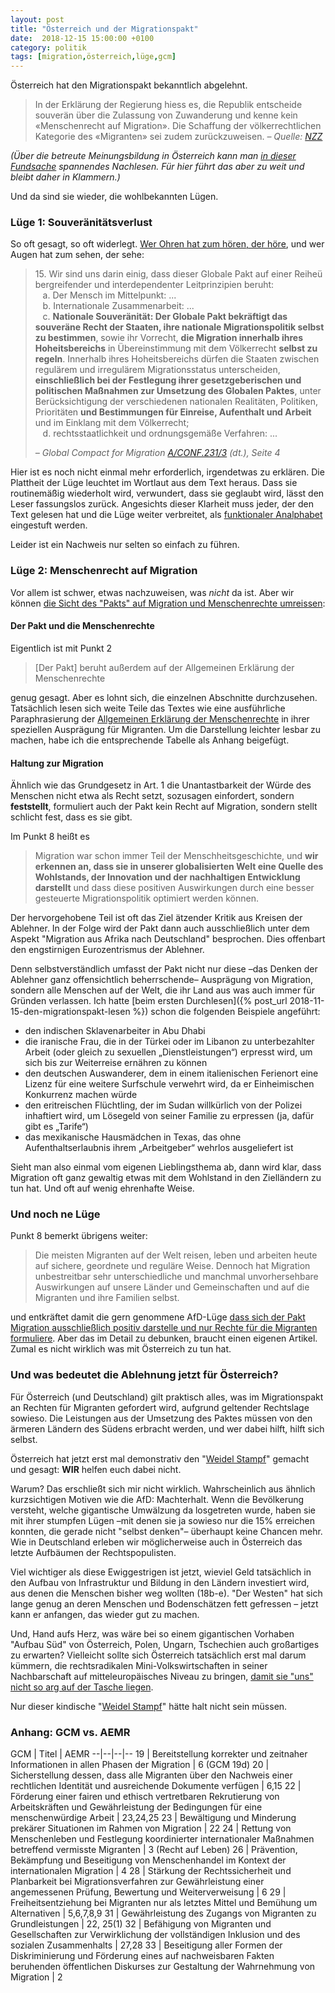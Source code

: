 ```yaml
---
layout: post
title: "Österreich und der Migrationspakt"
date:  2018-12-15 15:00:00 +0100
category: politik
tags: [migration,österreich,lüge,gcm]
---
```


Österreich hat den Migrationspakt bekanntlich abgelehnt.

> In der Erklärung der Regierung hiess es, die Republik entscheide souverän über die Zulassung von Zuwanderung und kenne kein «Menschenrecht auf Migration». Die Schaffung der völkerrechtlichen Kategorie des «Migranten» sei zudem zurückzuweisen. _– Quelle: [NZZ](https://www.nzz.ch/international/deutscher-bundestag-stimmt-fuer-uno-migrationspakt-andere-laender-haben-ihn-bereits-abgelehnt-ld.1438476)_

_(Über die betreute Meinungsbildung in Österreich kann man [in dieser Fundsache](https://www.nzz.ch/international/der-triumph-der-rechten-propagandisten-ld.1433346) spannendes Nachlesen. Für hier führt das aber zu weit und bleibt daher in Klammern.)_

Und da sind sie wieder, die wohlbekannten Lügen.

### Lüge 1: Souveränitätsverlust

So oft gesagt, so oft widerlegt. [Wer Ohren hat zum hören, der höre](https://youtu.be/SF8Ep1eZDQA?t=1504), und wer Augen hat zum sehen, der sehe:

> <span>15.</span> Wir sind uns darin einig, dass dieser Globale Pakt auf einer Reiheü bergreifender und interdependenter Leitprinzipien beruht:<br>
> &nbsp;&nbsp;&nbsp;a. Der Mensch im Mittelpunkt: ...<br>
> &nbsp;&nbsp;&nbsp;b. Internationale Zusammenarbeit: ...<br>
> &nbsp;&nbsp;&nbsp;c. **Nationale Souveränität: Der Globale Pakt bekräftigt das souveräne Recht der Staaten, ihre nationale Migrationspolitik selbst zu bestimmen**, sowie ihr Vorrecht, **die Migration innerhalb ihres Hoheitsbereichs** in Übereinstimmung mit dem Völkerrecht **selbst zu regeln**. Innerhalb ihres Hoheitsbereichs dürfen die Staaten zwischen regulärem und irregulärem Migrationsstatus unterscheiden, **einschließlich bei der Festlegung ihrer gesetzgeberischen und politischen Maßnahmen zur Umsetzung des Globalen Paktes**, unter Berücksichtigung der verschiedenen nationalen Realitäten, Politiken, Prioritäten **und Bestimmungen für Einreise, Aufenthalt und Arbeit** und im Einklang mit dem Völkerrecht;<br>
> &nbsp;&nbsp;&nbsp;d. rechtsstaatlichkeit und ordnungsgemäße Verfahren: ...<br>
>
> _– Global Compact for Migration [A/CONF.231/3](http://www.un.org/depts/german/migration/A.CONF.231.3.pdf) (dt.), Seite 4_

Hier ist es noch nicht einmal mehr erforderlich, irgendetwas zu erklären. Die Plattheit der Lüge leuchtet im Wortlaut aus dem Text heraus. Dass sie routinemäßig wiederholt wird, verwundert, dass sie geglaubt wird, lässt den Leser fassungslos zurück. Angesichts dieser Klarheit muss jeder, der den Text gelesen hat und die Lüge weiter verbreitet, als [funktionaler Analphabet](https://www.alphabetisierung.de/fileadmin/files/Bilder/Bundesverband/Definitionen_FA.pdf) eingestuft werden.

Leider ist ein Nachweis nur selten so einfach zu führen.

### Lüge 2: Menschenrecht auf Migration

Vor allem ist schwer, etwas nachzuweisen, was _nicht_ da ist. Aber wir können [die Sicht des "Pakts" auf Migration und Menschenrechte umreissen](https://youtu.be/SF8Ep1eZDQA?t=1523):

#### Der Pakt und die Menschenrechte

Eigentlich ist mit Punkt 2

> [Der Pakt] beruht außerdem auf der Allgemeinen Erklärung der Menschenrechte

genug gesagt. Aber es lohnt sich, die einzelnen Abschnitte durchzusehen. Tatsächlich lesen sich weite Teile das Textes wie eine ausführliche Paraphrasierung der [Allgemeinen Erklärung der Menschenrechte](https://www.menschenrechtserklaerung.de/die-allgemeine-erklaerung-der-menschenrechte-3157/) in ihrer speziellen Ausprägung für Migranten. Um die Darstellung leichter lesbar zu machen, habe ich die entsprechende Tabelle als Anhang beigefügt.

#### Haltung zur Migration

Ähnlich wie das Grundgesetz in Art. 1 die Unantastbarkeit der Würde des Menschen nicht etwa als Recht setzt, sozusagen einfordert, sondern **feststellt**, formuliert auch der Pakt kein Recht auf Migration, sondern stellt schlicht fest, dass es sie gibt.

Im Punkt 8 heißt es

> Migration war schon immer Teil der Menschheitsgeschichte, und **wir erkennen an, dass sie in unserer globalisierten Welt eine Quelle des Wohlstands, der Innovation und der nachhaltigen Entwicklung darstellt** und dass diese positiven Auswirkungen durch eine besser gesteuerte Migrationspolitik optimiert werden können.

Der hervorgehobene Teil ist oft das Ziel ätzender Kritik aus Kreisen der Ablehner. In der Folge wird der Pakt dann auch ausschließlich unter dem Aspekt "Migration aus Afrika nach Deutschland" besprochen. Dies offenbart den engstirnigen Eurozentrismus der Ablehner.

Denn selbstverständlich umfasst der Pakt nicht nur diese –das Denken der Ablehner ganz offensichtlich beherrschende– Ausprägung von Migration, sondern alle Menschen auf der Welt, die ihr Land aus was auch immer für Gründen verlassen. Ich hatte [beim ersten Durchlesen]({% post_url 2018-11-15-den-migrationspakt-lesen %}) schon die folgenden Beispiele angeführt:
- den indischen Sklavenarbeiter in Abu Dhabi
- die iranische Frau, die in der Türkei oder im Libanon zu unterbezahlter Arbeit (oder gleich zu sexuellen „Dienstleistungen“) erpresst wird, um sich bis zur Weiterreise ernähren zu können
- den deutschen Auswanderer, dem in einem italienischen Ferienort eine Lizenz für eine weitere Surfschule verwehrt wird, da er Einheimischen Konkurrenz machen würde
- den eritreischen Flüchtling, der im Sudan willkürlich von der Polizei inhaftiert wird, um Lösegeld von seiner Familie zu erpressen (ja, dafür gibt es „Tarife“)
- das mexikanische Hausmädchen in Texas, das ohne Aufenthaltserlaubnis ihrem „Arbeitgeber“ wehrlos ausgeliefert ist

Sieht man also einmal vom eigenen Lieblingsthema ab, dann wird klar, dass Migration oft ganz gewaltig etwas mit dem Wohlstand in den Zielländern zu tun hat. Und oft auf wenig ehrenhafte Weise.

### Und noch ne Lüge

Punkt 8 bemerkt übrigens weiter:

> Die meisten Migranten auf der Welt reisen, leben und arbeiten heute auf sichere, geordnete und reguläre Weise. Dennoch hat Migration unbestreitbar sehr unterschiedliche und manchmal unvorhersehbare Auswirkungen auf unsere Länder und Gemeinschaften und auf die Migranten und ihre Familien selbst.

und entkräftet damit die gern genommene AfD-Lüge [dass sich der Pakt Migration ausschließlich positiv darstelle und nur Rechte für die Migranten formuliere](https://youtu.be/SF8Ep1eZDQA?t=1192). Aber das im Detail zu debunken, braucht einen eigenen Artikel. Zumal es nicht wirklich was mit Österreich zu tun hat.

### Und was bedeutet die Ablehnung jetzt für Österreich?

Für Österreich (und Deutschland) gilt praktisch alles, was im Migrationspakt an Rechten für Migranten gefordert wird, aufgrund geltender Rechtslage sowieso. Die Leistungen aus der Umsetzung des Paktes müssen von den ärmeren Ländern des Südens erbracht werden, und wer dabei hilft, hilft sich selbst.

Österreich hat jetzt erst mal demonstrativ den "[Weidel Stampf](https://youtu.be/Co95XLTPqTA?t=404)" gemacht und gesagt: **WIR** helfen euch dabei nicht.

Warum? Das erschließt sich mir nicht wirklich. Wahrscheinlich aus ähnlich kurzsichtigen Motiven wie die AfD: Machterhalt. Wenn die Bevölkerung versteht, welche gigantische Umwälzung da losgetreten wurde, haben sie mit ihrer stumpfen Lügen –mit denen sie ja sowieso nur die 15% erreichen konnten, die gerade nicht "selbst denken"– überhaupt keine Chancen mehr. Wie in Deutschland erleben wir möglicherweise auch in Österreich das letzte Aufbäumen der Rechtspopulisten.

Viel wichtiger als diese Ewiggestrigen ist jetzt, wieviel Geld tatsächlich in den Aufbau von Infrastruktur und Bildung in den Ländern investiert wird, aus denen die Menschen bisher weg wollten (18b-e). "Der Westen" hat sich lange genug an deren Menschen und Bodenschätzen fett gefressen – jetzt kann er anfangen, das wieder gut zu machen.

Und, Hand aufs Herz, was wäre bei so einem gigantischen Vorhaben "Aufbau Süd" von Österreich, Polen, Ungarn, Tschechien auch großartiges zu erwarten? Vielleicht sollte sich Österreich tatsächlich erst mal darum kümmern, die rechtsradikalen Mini-Volkswirtschaften in seiner Nachbarschaft auf mitteleuropäisches Niveau zu bringen, [damit sie "uns" nicht so arg auf der Tasche liegen](https://www.bpb.de/wissen/P16RQL,0,0,Top_5_Nettozahler_und_Nettoempf%E4nger_der_EU.html).

 Nur dieser kindische "[Weidel Stampf](https://www.kraftfuttermischwerk.de/blogg/alice-weidel-bockig-gifd/)" hätte halt nicht sein müssen.﻿


### Anhang: GCM vs. AEMR

GCM | Titel | AEMR
--|--|--|--
19 |  Bereitstellung korrekter und zeitnaher Informationen in allen Phasen der Migration | 6 (GCM 19d)
20 |  Sicherstellung dessen, dass alle Migranten über den Nachweis einer rechtlichen Identität und ausreichende Dokumente verfügen | 6,15
22 |  Förderung einer fairen und ethisch vertretbaren Rekrutierung von Arbeitskräften und Gewährleistung der Bedingungen für eine menschenwürdige Arbeit | 23,24,25
23 |  Bewältigung und Minderung prekärer Situationen im Rahmen von Migration | 22
24 |  Rettung von Menschenleben und Festlegung koordinierter internationaler Maßnahmen betreffend vermisste Migranten | 3 (Recht auf Leben)
26 |  Prävention, Bekämpfung und Beseitigung von Menschenhandel im Kontext der internationalen Migration | 4
28 |  Stärkung der Rechtssicherheit und Planbarkeit bei Migrationsverfahren zur Gewährleistung einer angemessenen Prüfung, Bewertung und Weiterverweisung | 6
29 |  Freiheitsentziehung bei Migranten nur als letztes Mittel und Bemühung um Alternativen | 5,6,7,8,9
31 |  Gewährleistung des Zugangs von Migranten zu Grundleistungen | 22, 25(1)
32 |  Befähigung von Migranten und Gesellschaften zur Verwirklichung der vollständigen Inklusion und des sozialen Zusammenhalts | 27,28
33 |  Beseitigung aller Formen der Diskriminierung und Förderung eines auf nachweisbaren Fakten beruhenden öffentlichen Diskurses zur Gestaltung der Wahrnehmung von Migration | 2
